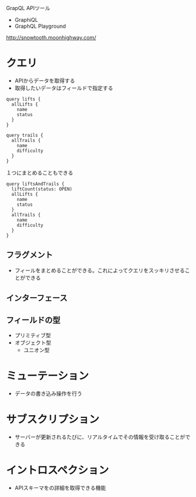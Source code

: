 GrapQL APIツール
- GraphiQL
- GraphQL Playground


http://snowtooth.moonhighway.com/

# クエリ
- APIからデータを取得する
- 取得したいデータはフィールドで指定する

```
query lifts {
  allLifts {
    name
    status
  }
}

query trails {
  allTrails {
    name
    difficulty
  }
}
```

１つにまとめることもできる

```
query liftsAndTrails {
  liftCount(status: OPEN)
  allLifts {
    name
    status
  }
  allTrails {
    name
    difficulty
  }
}
```




## フラグメント
- フィールをまとめることができる。これによってクエリをスッキリさせることができる
## インターフェース
## フィールドの型
- プリミティブ型
- オブジェクト型
  - ユニオン型

# ミューテーション
- データの書き込み操作を行う

# サブスクリプション
- サーバーが更新されるたびに、リアルタイムでその情報を受け取ることができる

# イントロスペクション
- APIスキーマをの詳細を取得できる機能